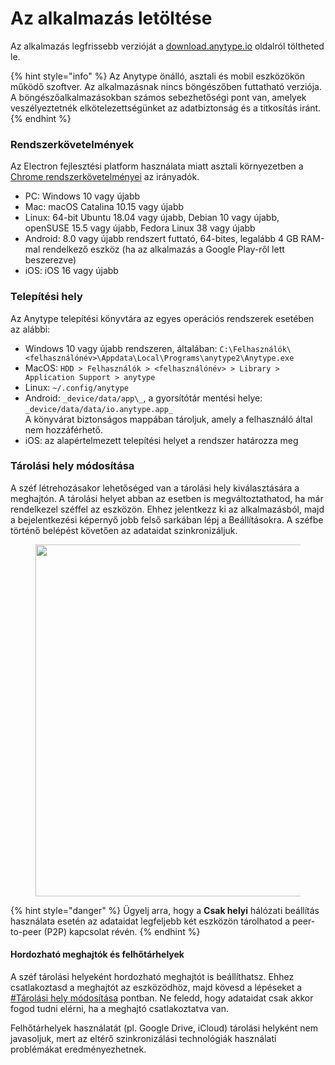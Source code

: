 # Az alkalmazás letöltése

Az alkalmazás legfrissebb verzióját a [download.anytype.io](https://download.anytype.io) oldalról töltheted le.

{% hint style="info" %}
Az Anytype önálló, asztali és mobil eszközökön működő szoftver. Az alkalmazásnak nincs böngészőben futtatható verziója. A böngészőalkalmazásokban számos sebezhetőségi pont van, amelyek veszélyeztetnék elkötelezettségünket az adatbiztonság és a titkosítás iránt.
{% endhint %}

### Rendszerkövetelmények

Az Electron fejlesztési platform használata miatt asztali környezetben a [Chrome rendszerkövetelményei](https://support.google.com/chrome/a/answer/7100626?hl=en) az irányadók.
* PC: Windows 10 vagy újabb
* Mac: macOS Catalina 10.15 vagy újabb
* Linux: 64-bit Ubuntu 18.04 vagy újabb, Debian 10 vagy újabb, openSUSE 15.5 vagy újabb, Fedora Linux 38 vagy újabb
* Android: 8.0 vagy újabb rendszert futtató, 64-bites, legalább 4 GB RAM-mal rendelkező eszköz (ha az alkalmazás a Google Play-ről lett beszerezve)
* iOS: iOS 16 vagy újabb

### Telepítési hely

Az Anytype telepítési könyvtára az egyes operációs rendszerek esetében az alábbi:

* Windows 10 vagy újabb rendszeren, általában:
  `C:\Felhasználók\<felhasználónév>\Appdata\Local\Programs\anytype2\Anytype.exe`
* MacOS: `HDD > Felhasználók > <felhasználónév> > Library > Application Support > anytype`
* Linux: `~/.config/anytype`
* Android: `_device/data/app\_​`, a gyorsítótár mentési helye: `_device/data/data/io.anytype.app_`\
  A könyvárat biztonságos mappában tároljuk, amely a felhasználó által nem hozzáférhető.
* iOS: az alapértelmezett telepítési helyet a rendszer határozza meg

### Tárolási hely módosítása

A széf létrehozásakor lehetőséged van a tárolási hely kiválasztására a meghajtón. A tárolási helyet abban az esetben is megváltoztathatod, ha már rendelkezel széffel az eszközön. Ehhez jelentkezz ki az alkalmazásból, majd a bejelentkezési képernyő jobb felső sarkában lépj a Beállításokra. A széfbe történő belépést követően az adataidat szinkronizáljuk.

<figure><img src="/.gitbook/assets/Custome Storage Location.gif" alt="" width="563"><figcaption></figcaption></figure>

{% hint style="danger" %}
Ügyelj arra, hogy a **Csak helyi** hálózati beállítás használata esetén az adataidat legfeljebb két eszközön tárolhatod a peer-to-peer (P2P) kapcsolat révén.
{% endhint %}

#### Hordozható meghajtók és felhőtárhelyek&#x20;

A széf tárolási helyeként hordozható meghajtót is beállíthatsz. Ehhez csatlakoztasd a meghajtót az eszközödhöz, majd kövesd a lépéseket a [#Tárolási hely módosítása](get-the-app.md#tarolasi-hely-modositasa "mention") pontban. Ne feledd, hogy adataidat csak akkor fogod tudni elérni, ha a meghajtó csatlakoztatva van.

Felhőtárhelyek használatát (pl. Google Drive, iCloud) tárolási helyként nem javasoljuk, mert az eltérő szinkronizálási technológiák használati problémákat eredményezhetnek.
